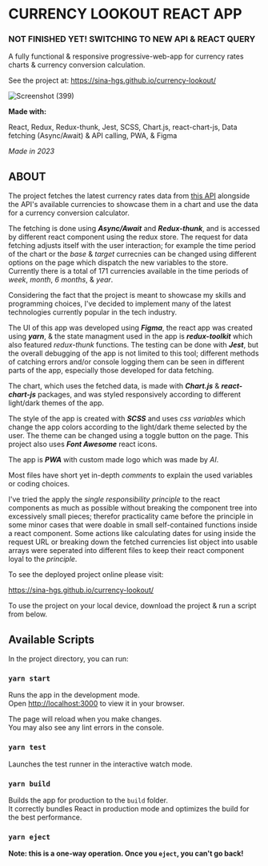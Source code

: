 # CURRENCY LOOKOUT REACT APP

### NOT FINISHED YET! SWITCHING TO NEW API & REACT QUERY

A fully functional & responsive progressive-web-app for currency rates charts & currency conversion calculation.

See the project at:
https://sina-hgs.github.io/currency-lookout/



![Screenshot (399)](https://github.com/Sina-Hgs/currency-lookout/assets/103804601/0cab8bb2-ac20-40eb-ae09-12a0bd83da69)






**Made with:**

React, Redux, Redux-thunk, Jest, SCSS, Chart.js, react-chart-js, Data fetching (Async/Await) & API calling, PWA, & Figma

*Made in 2023*

## ABOUT
The project fetches the latest currency rates data from [this API](https://exchangerate.host/#/) alongside the API's available currencies to showcase them in a chart and use the data for a currency conversion calculator. 

The fetching is done using ***Async/Await*** and ***Redux-thunk***, and is accessed by different react component using the redux store. 
The request for data fetching adjusts itself with the user interaction; for example the time period of the chart or the *base* & *target* currecnies can be changed using different options on the page which dispatch the new variables to the store. Currently there is a total of 171 currencies available in the time periods of *week*, *month*, *6 months*, & *year*.


Considering the fact that the project is meant to showcase my skills and programming choices, I've decided to implement many of the latest technologies currently popular in the tech industry.

The UI of this app was developed using ***Figma***, the react app was created using ***yarn***, & the state managment used in the app is ***redux-toolkit*** which also featured *redux-thunk* functions. The testing can be done with ***Jest***, but the overall debugging of the app is not limited to this tool; different methods of catching errors and/or console logging them can be seen in different parts of the app, especially those developed for data fetching.

The chart, which uses the fetched data, is made with ***Chart.js*** & ***react-chart-js*** packages, and was styled responsively according to different light/dark themes of the app.

The style of the app is created with ***SCSS*** and uses *css variables* which change the app colors according to the light/dark theme selected by the user. The theme can be changed using a toggle button on the page. This project also uses ***Font Awesome*** react icons.

The app is **_PWA_** with custom made logo which was made by _AI_.

Most files have short yet in-depth *comments* to explain the used variables or coding choices.

I've tried the apply the *single responsibility principle* to the react components as much as possible without breaking the component tree into excessively small pieces; therefor practicality came before the principle in some minor cases that were doable in small self-contained functions inside a react component. Some actions like calculating dates for using inside the request URL or breaking down the fetched currencies list object into usable arrays were seperated into different files to keep their react component loyal to the *principle*.

To see the deployed project online please visit:

https://sina-hgs.github.io/currency-lookout/

To use the project on your local device, download the project & run a script from below.

## Available Scripts

In the project directory, you can run:

### `yarn start`

Runs the app in the development mode.\
Open [http://localhost:3000](http://localhost:3000) to view it in your browser.

The page will reload when you make changes.\
You may also see any lint errors in the console.

### `yarn test`

Launches the test runner in the interactive watch mode.


### `yarn build`

Builds the app for production to the `build` folder.\
It correctly bundles React in production mode and optimizes the build for the best performance.

### `yarn eject`

**Note: this is a one-way operation. Once you `eject`, you can't go back!**

